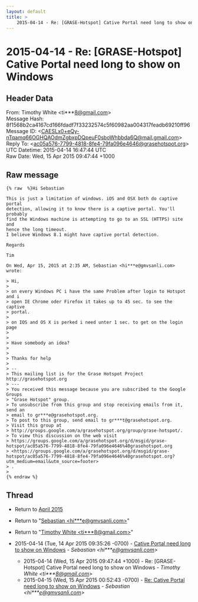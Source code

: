 ```yaml
---
layout: default
title: >
    2015-04-14 - Re: [GRASE-Hotspot] Cative Portal need long to show on Windows
---
```


# 2015-04-14 - Re: [GRASE-Hotspot] Cative Portal need long to show on Windows

## Header Data

From: Timothy White \<ti***8@gmail.com\><br>
Message Hash: 8f1568b2ca4167cd166fdadf7f33232574c5f60982aa004317feadb69210ff96<br>
Message ID: \<CAESLx0+eQy-nTqamq66OGHQAOdmZgbxpDQpeuF0sboWhbbda6Q@mail.gmail.com\><br>
Reply To: \<ac05a576-7799-4818-8fe4-79fa096e4646@grasehotspot.org\><br>
UTC Datetime: 2015-04-14 16:47:44 UTC<br>
Raw Date: Wed, 15 Apr 2015 09:47:44 +1000<br>

## Raw message

```
{% raw  %}Hi Sebastian

This is just a limitation of windows. iOS and OSX both do captive portal
detection, allowing it to know there is a captive portal. You'll probably
find the Windows machine is attempting to go to an SSL (HTTPS) site and
hence the long timeout.
I believe Windows 8.1 might have captive portal detection.

Regards

Tim

On Wed, Apr 15, 2015 at 2:35 AM, Sebastian <hi***e@gmvsanli.com> wrote:

> Hi,
>
> on every Windows PC i have the same Problem after login to Hotspot and i
> open IE Chrome oder Firefox it takes up to 45 sec. to see the captive
> portal.
>
> on IOS and OS X is perked i need unter 1 sec. to get on the login page
>
>
> Have somebody an idea?
>
>
> Thanks for help
>
> --
> This mailing list is for the Grase Hotspot Project http://grasehotspot.org
> ---
> You received this message because you are subscribed to the Google Groups
> "Grase Hotspot" group.
> To unsubscribe from this group and stop receiving emails from it, send an
> email to gr***e@grasehotspot.org.
> To post to this group, send email to gr***t@grasehotspot.org.
> Visit this group at
> http://groups.google.com/a/grasehotspot.org/group/grase-hotspot/.
> To view this discussion on the web visit
> https://groups.google.com/a/grasehotspot.org/d/msgid/grase-hotspot/ac05a576-7799-4818-8fe4-79fa096e4646%40grasehotspot.org
> <https://groups.google.com/a/grasehotspot.org/d/msgid/grase-hotspot/ac05a576-7799-4818-8fe4-79fa096e4646%40grasehotspot.org?utm_medium=email&utm_source=footer>
> .
>
{% endraw %}
```

## Thread

+ Return to [April 2015](/archive/2015/04)

+ Return to "[Sebastian <hi***e<span>@</span>gmvsanli.com>](/authors/hi___e_at_gmvsanli_com)"
+ Return to "[Timothy White <ti***8<span>@</span>gmail.com>](/authors/ti___8_at_gmail_com)"

+ 2015-04-14 (Tue, 14 Apr 2015 09:35:26 -0700) - [Cative Portal need long to show on Windows](/archive/2015/04/6e064757b7ad4e81170cf2d0f7a124eb85677862b260bafb21009430c84bb4f6) - _Sebastian \<hi***e@gmvsanli.com\>_
  + 2015-04-14 (Wed, 15 Apr 2015 09:47:44 +1000) - Re: [GRASE-Hotspot] Cative Portal need long to show on Windows - _Timothy White \<ti***8@gmail.com\>_
  + 2015-04-15 (Wed, 15 Apr 2015 00:52:43 -0700) - [Re: Cative Portal need long to show on Windows](/archive/2015/04/76994f44467d3f0d8de6d40afdbe6a739f98f4518029ee19d77118dcbbc240a0) - _Sebastian \<hi***e@gmvsanli.com\>_


